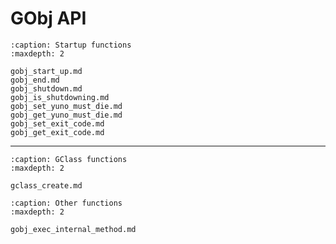 # GObj API

```{toctree}
:caption: Startup functions
:maxdepth: 2

gobj_start_up.md
gobj_end.md
gobj_shutdown.md
gobj_is_shutdowning.md
gobj_set_yuno_must_die.md
gobj_get_yuno_must_die.md
gobj_set_exit_code.md
gobj_get_exit_code.md

```

---

```{toctree}
:caption: GClass functions
:maxdepth: 2

gclass_create.md

```

```{toctree}
:caption: Other functions
:maxdepth: 2

gobj_exec_internal_method.md

```
